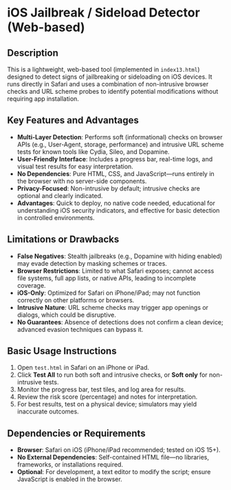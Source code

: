 # iOS Jailbreak / Sideload Detector (Web-based)

## Description
This is a lightweight, web-based tool (implemented in `index13.html`) designed to detect signs of jailbreaking or sideloading on iOS devices. It runs directly in Safari and uses a combination of non-intrusive browser checks and URL scheme probes to identify potential modifications without requiring app installation.

## Key Features and Advantages
- **Multi-Layer Detection**: Performs soft (informational) checks on browser APIs (e.g., User-Agent, storage, performance) and intrusive URL scheme tests for known tools like Cydia, Sileo, and Dopamine.
- **User-Friendly Interface**: Includes a progress bar, real-time logs, and visual test results for easy interpretation.
- **No Dependencies**: Pure HTML, CSS, and JavaScript—runs entirely in the browser with no server-side components.
- **Privacy-Focused**: Non-intrusive by default; intrusive checks are optional and clearly indicated.
- **Advantages**: Quick to deploy, no native code needed, educational for understanding iOS security indicators, and effective for basic detection in controlled environments.

## Limitations or Drawbacks
- **False Negatives**: Stealth jailbreaks (e.g., Dopamine with hiding enabled) may evade detection by masking schemes or traces.
- **Browser Restrictions**: Limited to what Safari exposes; cannot access file systems, full app lists, or native APIs, leading to incomplete coverage.
- **iOS-Only**: Optimized for Safari on iPhone/iPad; may not function correctly on other platforms or browsers.
- **Intrusive Nature**: URL scheme checks may trigger app openings or dialogs, which could be disruptive.
- **No Guarantees**: Absence of detections does not confirm a clean device; advanced evasion techniques can bypass it.

## Basic Usage Instructions
1. Open `test.html` in Safari on an iPhone or iPad.
2. Click **Test All** to run both soft and intrusive checks, or **Soft only** for non-intrusive tests.
3. Monitor the progress bar, test tiles, and log area for results.
4. Review the risk score (percentage) and notes for interpretation.
5. For best results, test on a physical device; simulators may yield inaccurate outcomes.

## Dependencies or Requirements
- **Browser**: Safari on iOS (iPhone/iPad recommended; tested on iOS 15+).
- **No External Dependencies**: Self-contained HTML file—no libraries, frameworks, or installations required.
- **Optional**: For development, a text editor to modify the script; ensure JavaScript is enabled in the browser.